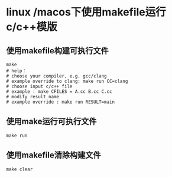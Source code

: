 # linux /macos下使用makefile运行c/c++模版

## 使用makefile构建可执行文件

```shell
make
# help：
# choose your compiler, e.g. gcc/clang
# example override to clang: make run CC=clang
# choose input c/c++ file
# example : make CFILES = A.cc B.cc C.cc
# modify result name
# example override : make run RESULT=main
```

## 使用make运行可执行文件

```shell
make run
```

## 使用makefile清除构建文件

```shell
make clear
```